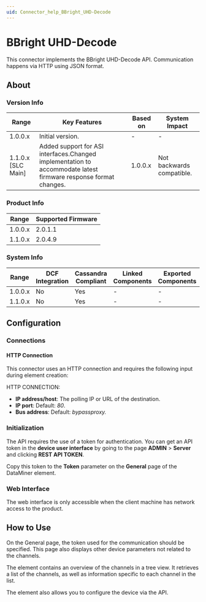 ```yaml
---
uid: Connector_help_BBright_UHD-Decode
---
```


# BBright UHD-Decode

This connector implements the BBright UHD-Decode API. Communication happens via HTTP using JSON format.

## About

### Version Info

| **Range**            | **Key Features**                                                                                                | **Based on** | **System Impact**         |
|----------------------|-----------------------------------------------------------------------------------------------------------------|--------------|---------------------------|
| 1.0.0.x              | Initial version.                                                                                                | \-           | \-                        |
| 1.1.0.x \[SLC Main\] | Added support for ASI interfaces.Changed implementation to accommodate latest firmware response format changes. | 1.0.0.x      | Not backwards compatible. |

### Product Info

| **Range** | **Supported Firmware** |
|-----------|------------------------|
| 1.0.0.x   | 2.0.1.1                |
| 1.1.0.x   | 2.0.4.9                |

### System Info

| **Range** | **DCF Integration** | **Cassandra Compliant** | **Linked Components** | **Exported Components** |
|-----------|---------------------|-------------------------|-----------------------|-------------------------|
| 1.0.0.x   | No                  | Yes                     | \-                    | \-                      |
| 1.1.0.x   | No                  | Yes                     | \-                    | \-                      |

## Configuration

### Connections

#### HTTP Connection

This connector uses an HTTP connection and requires the following input during element creation:

HTTP CONNECTION:

- **IP address/host**: The polling IP or URL of the destination.
- **IP port**: Default: *80*.
- **Bus address**: Default: *bypassproxy.*

### Initialization

The API requires the use of a token for authentication. You can get an API token in the **device user interface** by going to the page **ADMIN** \> **Server** and clicking **REST API TOKEN**.

Copy this token to the **Token** parameter on the **General** page of the DataMiner element.

### Web Interface

The web interface is only accessible when the client machine has network access to the product.

## How to Use

On the General page, the token used for the communication should be specified. This page also displays other device parameters not related to the channels.

The element contains an overview of the channels in a tree view. It retrieves a list of the channels, as well as information specific to each channel in the list.

The element also allows you to configure the device via the API.
